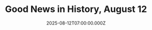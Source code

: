 ---
title: "Good News in History, August 12"
date: 2025-08-12T07:00:00.000Z
category: Human Kindness
externalLink: "https://www.goodnewsnetwork.org/events060812/"
image: ""
excerpt: "174 years ago today, Issac Singer received his patent for the improved sewing machine, paving the way for his eventual invention to spread across the world. The biggest change was that Singer concluded, after being invited to look at some sewing machines at the business of a friend, that the sewing machine would be more […] The post Good News…"
---